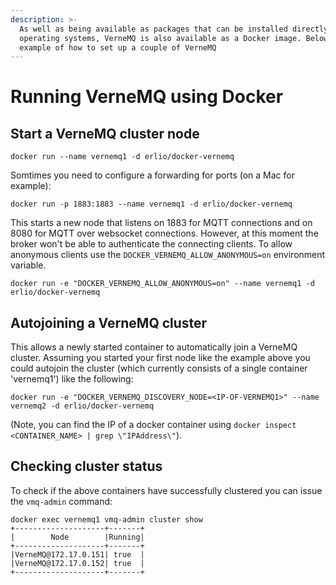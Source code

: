 ```yaml
---
description: >-
  As well as being available as packages that can be installed directly into the
  operating systems, VerneMQ is also available as a Docker image. Below is an
  example of how to set up a couple of VerneMQ
---
```


# Running VerneMQ using Docker

## Start a VerneMQ cluster node

```text
docker run --name vernemq1 -d erlio/docker-vernemq
```

Somtimes you need to configure a forwarding for ports \(on a Mac for example\):

```text
docker run -p 1883:1883 --name vernemq1 -d erlio/docker-vernemq
```

This starts a new node that listens on 1883 for MQTT connections and on 8080 for MQTT over websocket connections. However, at this moment the broker won't be able to authenticate the connecting clients. To allow anonymous clients use the `DOCKER_VERNEMQ_ALLOW_ANONYMOUS=on` environment variable.

```text
docker run -e "DOCKER_VERNEMQ_ALLOW_ANONYMOUS=on" --name vernemq1 -d erlio/docker-vernemq
```

## Autojoining a VerneMQ cluster

This allows a newly started container to automatically join a VerneMQ cluster. Assuming you started your first node like the example above you could autojoin the cluster \(which currently consists of a single container 'vernemq1'\) like the following:

```text
docker run -e "DOCKER_VERNEMQ_DISCOVERY_NODE=<IP-OF-VERNEMQ1>" --name vernemq2 -d erlio/docker-vernemq
```

\(Note, you can find the IP of a docker container using `docker inspect <CONTAINER_NAME> | grep \"IPAddress\"`\).

## Checking cluster status

To check if the above containers have successfully clustered you can issue the `vmq-admin` command:

```text
docker exec vernemq1 vmq-admin cluster show
+--------------------+-------+
|        Node        |Running|
+--------------------+-------+
|VerneMQ@172.17.0.151| true  |
|VerneMQ@172.17.0.152| true  |
+--------------------+-------+
```

